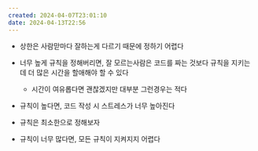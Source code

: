 ```yaml
---
created: 2024-04-07T23:01:10
date: 2024-04-13T22:56
---
```

- 상한은 사람맏마다 잘하는게 다르기 때문에 정하기 어렵다
- 너무 높게 규칙을 정해버리면, 잘 모르는사람은 코드를 짜는 것보다 규칙을 지키는 데 더 많은 시간을 할애해야 할 수 있다
	- 시간이 여유롭다면 괜찮겠지만 대부분 그런경우는 적다
- 규칙이 높다면, 코드 작성 시 스트레스가 너무 높아진다
- 규칙은 최소한으로 정해보자

- 규칙이 너무 많다면, 모든 규칙이 지켜지지 어렵다
